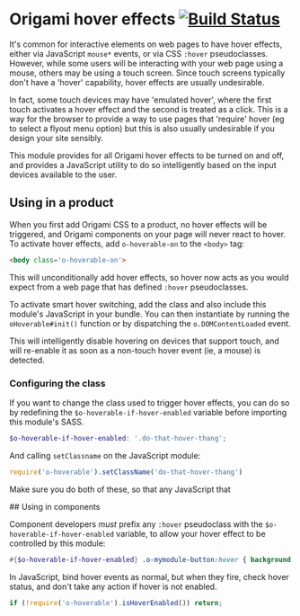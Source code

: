 # Origami hover effects [![Build Status](https://travis-ci.org/Financial-Times/o-hoverable.png?branch=master)](https://travis-ci.org/Financial-Times/o-hoverable)

It's common for interactive elements on web pages to have hover effects, either via JavaScript `mouse*` events, or via CSS `:hover` pseudoclasses.  However, while some users will be interacting with your web page using a mouse, others may be using a touch screen.  Since touch screens typically don't have a 'hover' capability, hover effects are usually undesirable.

In fact, some touch devices may have 'emulated hover', where the first touch activates a hover effect and the second is treated as a click.  This is a way for the browser to provide a way to use pages that 'require' hover (eg to select a flyout menu option) but this is also usually undesirable if you design your site sensibly.

This module provides for all Origami hover effects to be turned on and off, and provides a JavaScript utility to do so intelligently based on the input devices available to the user.

## Using in a product

When you first add Origami CSS to a product, no hover effects will be triggered, and Origami components on your page will never react to hover.  To activate hover effects, add `o-hoverable-on` to the `<body>` tag:

```html
<body class='o-hoverable-on'>
```

This will unconditionally add hover effects, so hover now acts as you would expect from a web page that has defined `:hover` pseudoclasses.

To activate smart hover switching, add the class and also include this module's JavaScript in your bundle. You can then instantiate by running the `oHoverable#init()` function or by dispatching the `o.DOMContentLoaded` event.

This will intelligently disable hovering on devices that support touch, and will re-enable it as soon as a non-touch hover event (ie, a mouse) is detected.

### Configuring the class

If you want to change the class used to trigger hover effects, you can do so by redefining the `$o-hoverable-if-hover-enabled` variable before importing this module's SASS.

```scss
$o-hoverable-if-hover-enabled: '.do-that-hover-thang';
```

And calling `setClassname` on the JavaScript module:

```javascript
require('o-hoverable').setClassName('do-that-hover-thang')
```
Make sure you do both of these, so that any JavaScript that

## Using in components

Component developers *must* prefix any `:hover` pseudoclass with the `$o-hoverable-if-hover-enabled` variable, to allow your hover effect to be controlled by this module:

```scss
#{$o-hoverable-if-hover-enabled} .o-mymodule-button:hover { background: red };
```

In JavaScript, bind hover events as normal, but when they fire, check hover status, and don't take any action if hover is not enabled.

```javascript
if (!require('o-hoverable').isHoverEnabled()) return;
```

